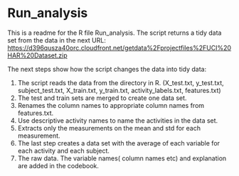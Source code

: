 # Run_analysis

This is a readme for the R file Run_analysis.
The script returns a tidy data set from the data in the next URL: https://d396qusza40orc.cloudfront.net/getdata%2Fprojectfiles%2FUCI%20HAR%20Dataset.zip

The next steps show how the script changes the data into tidy data:
1. The script reads the data from the directory in R. (X_test.txt, y_test.txt, subject_test.txt, X_train.txt, y_train.txt, activity_labels.txt,
    features.txt)
2. The test and train sets are merged to create one data set.
3.  Renames the column names to appropriate column names from features.txt.
4.  Use descriptive activity names to name the activities in the data set.
5.  Extracts only the measurements on the mean and std for each measurement.
6.  The last step creates a data set with the average of each variable for each activity and each subject.
1. The raw data.
The variable names( column names etc) and explanation are added in the codebook.
